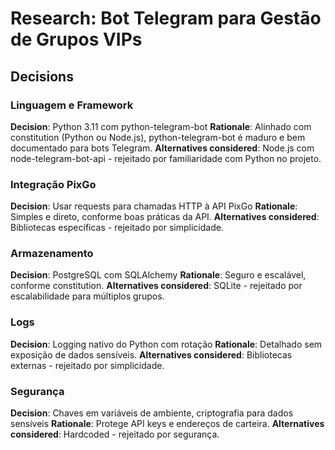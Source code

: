 # Research: Bot Telegram para Gestão de Grupos VIPs

## Decisions

### Linguagem e Framework
**Decision**: Python 3.11 com python-telegram-bot
**Rationale**: Alinhado com constitution (Python ou Node.js), python-telegram-bot é maduro e bem documentado para bots Telegram.
**Alternatives considered**: Node.js com node-telegram-bot-api - rejeitado por familiaridade com Python no projeto.

### Integração PixGo
**Decision**: Usar requests para chamadas HTTP à API PixGo
**Rationale**: Simples e direto, conforme boas práticas da API.
**Alternatives considered**: Bibliotecas específicas - rejeitado por simplicidade.

### Armazenamento
**Decision**: PostgreSQL com SQLAlchemy
**Rationale**: Seguro e escalável, conforme constitution.
**Alternatives considered**: SQLite - rejeitado por escalabilidade para múltiplos grupos.

### Logs
**Decision**: Logging nativo do Python com rotação
**Rationale**: Detalhado sem exposição de dados sensíveis.
**Alternatives considered**: Bibliotecas externas - rejeitado por simplicidade.

### Segurança
**Decision**: Chaves em variáveis de ambiente, criptografia para dados sensíveis
**Rationale**: Protege API keys e endereços de carteira.
**Alternatives considered**: Hardcoded - rejeitado por segurança.